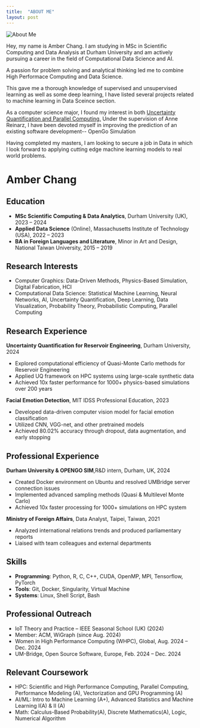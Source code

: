 ```yaml
---
title:  "ABOUT ME"
layout: post
---
```



![About Me](/assets/IMG_3062.JPG)

Hey, my name is Amber Chang. I am studying in MSc in Scientific Computing and Data Analysis at Durham University and am actively pursuing a career in the field of Computational Data Science and AI.

A passion for problem solving and analytical thinking led me to combine High Performace Computing and Data Science.

This gave me a thorough knowledge of supervised and unsupervised learning as well as some deep learning, I have listed several projects related to machine learning in Data Sceince section.

As a computer science major, I found my interest in both [Uncertainty Quantification and Parallel Computing.](https://github.com/Amberisfree/UQ/tree/master)  Under the supervision of Anne Reinarz, I have been devoted myself in improving the prediction of an existing software development-- OpenGo Simulation


Having completed my masters, I am looking to secure a job in Data in which I look forward to applying cutting edge machine learning models to real world problems.


# Amber Chang

## Education
- **MSc Scientific Computing & Data Analytics**, Durham University (UK), 2023 – 2024
- **Applied Data Science** (Online), Massachusetts Institute of Technology (USA), 2022 – 2023
- **BA in Foreign Languages and Literature**, Minor in Art and Design, National Taiwan University, 2015 – 2019

## Research Interests
- Computer Graphics: Data-Driven Methods, Physics-Based Simulation, Digital Fabrication, HCI
- Computational Data Science: Statistical Machine Learning, Neural Networks, AI, Uncertainty Quantification, Deep Learning, Data Visualization, Probability Theory, Probabilistic Computing, Parallel Computing

## Research Experience
**Uncertainty Quantification for Reservoir Engineering**, Durham University, 2024
- Explored computational efficiency of Quasi-Monte Carlo methods for Reservoir Engineering
- Applied UQ framework on HPC systems using large-scale synthetic data
- Achieved 10x faster performance for 1000+ physics-based simulations over 200 years

**Facial Emotion Detection**, MIT IDSS Professional Education, 2023
- Developed data-driven computer vision model for facial emotion classification
- Utilized CNN, VGG-net, and other pretrained models
- Achieved 80.02% accuracy through dropout, data augmentation, and early stopping

## Professional Experience
**Durham University & OPENGO SIM**,R&D intern, Durham, UK, 2024
- Created Docker environment on Ubuntu and resolved UMBridge server connection issues
- Implemented advanced sampling methods (Quasi & Multilevel Monte Carlo)
- Achieved 10x faster processing for 1000+ simulations on HPC system

**Ministry of Foreign Affairs**, Data Analyst, Taipei, Taiwan, 2021
- Analyzed international relations trends and produced parliamentary reports
- Liaised with team colleagues and external departments

## Skills
- **Programming**: Python, R, C, C++, CUDA, OpenMP, MPI, Tensorflow, PyTorch
- **Tools**: Git, Docker, Singularity, Virtual Machine
- **Systems**: Linux, Shell Script, Bash

## Professional Outreach
- IoT Theory and Practice – IEEE Seasonal School (UK) (2024)
- Member: ACM, WiGraph (since Aug. 2024)
- Women in High Performance Computing (WHPC), Global, Aug. 2024 – Dec. 2024
- UM-Bridge, Open Source Software, Europe, Feb. 2024 – Dec. 2024

## Relevant Coursework
- HPC: Scientific and High Performance Computing, Parallel Computing, Performance Modeling (A), Vectorization and GPU Programming (A)
- AI/ML: Intro to Machine Learning (A+), Advanced Statistics and Machine Learning I(A) & II (A)
- Math: Calculus-Based Probability(A), Discrete Mathematics(A), Logic, Numerical Algorithm
